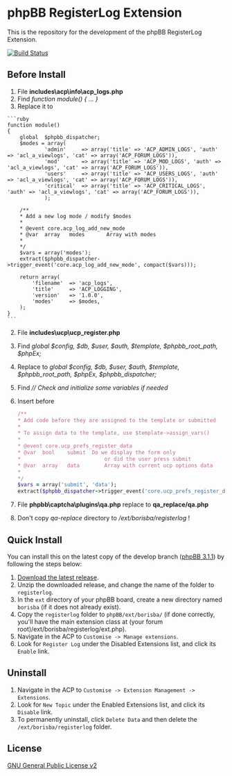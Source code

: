 # phpBB RegisterLog Extension

This is the repository for the development of the phpBB RegisterLog Extension.

[![Build Status](https://travis-ci.org/borisba/registerlog.svg?branch=master)](https://travis-ci.org/borisba/registerlog)

## Before Install

1. File **includes\acp\info\acp_logs.php**
  1. Find *function module() { ... }*
  2. Replace it to
	
	```ruby
 	function module()
	{
		global  $phpbb_dispatcher;
		$modes = array(
				'admin'		=> array('title' => 'ACP_ADMIN_LOGS', 'auth' => 'acl_a_viewlogs', 'cat' => array('ACP_FORUM_LOGS')),
				'mod'		=> array('title' => 'ACP_MOD_LOGS', 'auth' => 'acl_a_viewlogs', 'cat' => array('ACP_FORUM_LOGS')),
				'users'		=> array('title' => 'ACP_USERS_LOGS', 'auth' => 'acl_a_viewlogs', 'cat' => array('ACP_FORUM_LOGS')),
				'critical'	=> array('title' => 'ACP_CRITICAL_LOGS', 'auth' => 'acl_a_viewlogs', 'cat' => array('ACP_FORUM_LOGS')),
				);
		
		/**
		* Add a new log mode / modify $modes
		*
		* @event core.acp_log_add_new_mode
		* @var	array	modes		Array with modes
		*
		*/
		$vars = array('modes');
		extract($phpbb_dispatcher->trigger_event('core.acp_log_add_new_mode', compact($vars)));
		
		return array(
			'filename'	=> 'acp_logs',
			'title'		=> 'ACP_LOGGING',
			'version'	=> '1.0.0',
			'modes'		=> $modes,
		);
	}
	```

2. File **includes\ucp\ucp_register.php**
  1. Find *global $config, $db, $user, $auth, $template, $phpbb_root_path, $phpEx;*
  2. Replace to *global $config, $db, $user, $auth, $template, $phpbb_root_path, $phpEx, $phpbb_dispatcher;*
  3. Find *// Check and initialize some variables if needed*
  4. Insert before

		```ruby
		/**
		* Add code before they are assigned to the template or submitted
		*
		* To assign data to the template, use $template->assign_vars()
		*
		* @event core.ucp_prefs_register_data
		* @var	bool	submit	Do we display the form only
		*							or did the user press submit
		* @var	array	data		Array with current ucp options data
		*
		*/
		$vars = array('submit', 'data');
		extract($phpbb_dispatcher->trigger_event('core.ucp_prefs_register_data', compact($vars)));
		```

3. File **phpbb\captcha\plugins\qa.php** replace to **qa_replace/qa.php**
  1. Don't copy *qa-replace* directory to */ext/borisba/registerlog* !

## Quick Install
You can install this on the latest copy of the develop branch ([phpBB 3.1.1](https://github.com/phpbb/phpbb3)) by following the steps below:

1. [Download the latest release](https://github.com/BorisBerdichevski/RegisterLog).
2. Unzip the downloaded release, and change the name of the folder to `registerlog`.
3. In the `ext` directory of your phpBB board, create a new directory named `borisba` (if it does not already exist).
4. Copy the `registerlog` folder to `phpBB/ext/borisba/` (if done correctly, you'll have the main extension class at (your forum root)/ext/borisba/registerlog/ext.php).
5. Navigate in the ACP to `Customise -> Manage extensions`.
6. Look for `Register Log` under the Disabled Extensions list, and click its `Enable` link.

## Uninstall

1. Navigate in the ACP to `Customise -> Extension Management -> Extensions`.
2. Look for `New Topic` under the Enabled Extensions list, and click its `Disable` link.
3. To permanently uninstall, click `Delete Data` and then delete the `/ext/borisba/registerlog` folder.

## License
[GNU General Public License v2](http://opensource.org/licenses/GPL-2.0)
